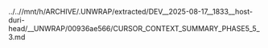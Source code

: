 ../..//mnt/h/ARCHIVE/.UNWRAP/extracted/DEV__2025-08-17__1833__host-duri-head/__UNWRAP/00936ae566/CURSOR_CONTEXT_SUMMARY_PHASE5_5_3.md